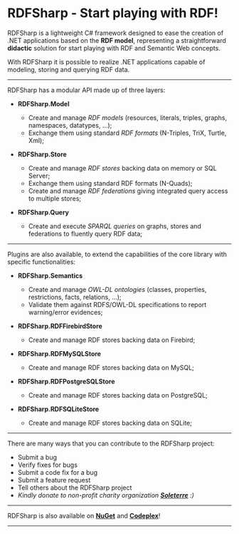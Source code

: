 # RDFSharp - Start playing with RDF!
RDFSharp is a lightweight C# framework designed to ease the creation of .NET applications based on the <b>RDF model</b>, representing a straightforward <b>didactic</b> solution for start playing with RDF and Semantic Web concepts. 

With RDFSharp it is possible to realize .NET applications capable of modeling, storing and querying RDF data.
<hr>
RDFSharp has a modular API made up of three layers: 

<ul>
    <li><b>RDFSharp.Model</b></li> 
    <ul>
        <li>Create and manage <i>RDF models</i> (resources, literals, triples, graphs, namespaces, datatypes, ...);</li>
        <li>Exchange them using standard <i>RDF formats</i> (N-Triples, TriX, Turtle, Xml);</li>
    </ul>
</ul>
<ul>
    <li><b>RDFSharp.Store</b></li> 
    <ul>
        <li>Create and manage <i>RDF stores</i> backing data on memory or SQL Server;</li>
        <li>Exchange them using standard RDF formats (N-Quads);</li>
        <li>Create and manage <i>RDF federations</i> giving integrated query access to multiple stores;</li>
    </ul>
</ul>
<ul>
    <li><b>RDFSharp.Query</b></li> 
    <ul>
        <li>Create and execute <i>SPARQL queries</i> on graphs, stores and federations to fluently query RDF data;</li>
    </ul>
</ul>
<hr>
Plugins are also available, to extend the capabilities of the core library with specific functionalities:

<ul>
    <li><b>RDFSharp.Semantics</b></li> 
    <ul>
        <li>Create and manage <i>OWL-DL ontologies</i> (classes, properties, restrictions, facts, relations, ...);</li> 
        <li>Validate them against RDFS/OWL-DL specifications to report warning/error evidences;</li>
    </ul>
</ul>
<ul>
    <li><b>RDFSharp.RDFFirebirdStore</b></li> 
    <ul>
        <li>Create and manage RDF stores backing data on Firebird;</li>
    </ul>
</ul>
<ul>
    <li><b>RDFSharp.RDFMySQLStore</b></li> 
    <ul>
        <li>Create and manage RDF stores backing data on MySQL;</li>
    </ul>
</ul>
<ul>
    <li><b>RDFSharp.RDFPostgreSQLStore</b></li> 
    <ul>
        <li>Create and manage RDF stores backing data on PostgreSQL;</li>
    </ul>
</ul>
<ul>
    <li><b>RDFSharp.RDFSQLiteStore</b></li> 
    <ul>
        <li>Create and manage RDF stores backing data on SQLite;</li>
    </ul>
</ul>
<hr>
There are many ways that you can contribute to the RDFSharp project: 

<ul>
    <li>Submit a bug</li> 
    <li>Verify fixes for bugs</li>  
    <li>Submit a code fix for a bug</li>  
    <li>Submit a feature request</li>  
    <li>Tell others about the RDFSharp project</li>  
    <li><i>Kindly donate to non-profit charity organization <b><a href="http://www.soleterre.org/en/about-us">Soleterre</a></b> :)</i></li> 
</ul>
<hr>
RDFSharp is also available on <b><a href="http://www.nuget.org/packages?q=rdfsharp">NuGet</a></b> and <b><a href="https://rdfsharp.codeplex.com/">Codeplex</a></b>!
<hr>
